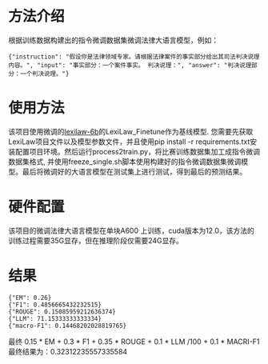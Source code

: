 # 方法介绍
根据训练数据构建出的指令微调数据集微调法律大语言模型，例如：
```
{"instruction": "假设你是法律领域专家。请根据法律案件的事实部分给出其司法判决说理内容。", "input": "事实部分：一个案件事实。 判决说理：", "answer": "判决说理部分：一个判决说理。"}
```
# 使用方法
该项目使用微调的[lexilaw-6b](https://github.com/CSHaitao/LexiLaw)的LexiLaw_Finetune作为基线模型.
您需要先获取LexiLaw项目文件以及模型参数文件，并且使用pip install -r requirements.txt安装配置项目环境。然后运行process2train.py，将比赛训练数据集加工成指令微调数据集格式, 并使用freeze_single.sh脚本使用构建好的指令微调数据集微调模型。最后将微调好的大语言模型在测试集上进行测试，得到最后的预测结果。
# 硬件配置
该项目的微调法律大语言模型在单块A600 上训练，cuda版本为12.0，该方法的训练过程需要35G显存，但在推理阶段仅需要24G显存。
# 结果
```
{"EM": 0.26}
{"F1": 0.4856665432232515}
{"ROUGE": 0.15085959212636374}
{"LLM": 71.15333333333334}
{"macro-F1": 0.14468202028819765}
```
最终 0.15 * EM + 0.3 * F1 + 0.35 * ROUGE + 0.1 * LLM /100 + 0.1 * MACRI-F1
最终结果为：0.32312235557335584